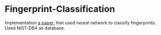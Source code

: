 # Fingerprint-Classification

Implementation [a paper](https://arxiv.org/abs/1703.07270),
that used neural network to classify fingerprints. Used
NIST-DB4 as database.